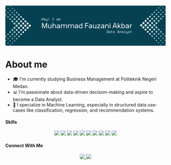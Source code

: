 


![mfauzan](bann-1.png)


# About me
- 🎓 I'm currently studying Business Management at Politeknik Negeri Medan.  
- 📊 I'm passionate about data-driven decision-making and aspire to become a Data Analyst.  
- 🤖 I specialize in Machine Learning, especially in structured data use-cases like classification, regression, and recommendation systems.

#### Skills
<p align="center">
<img src="https://img.shields.io/badge/Python-FFD43B?style=for-the-badge&logo=python&logoColor=blue" />
<img src="https://img.shields.io/badge/TensorFlow-FF6F00?style=for-the-badge&logo=tensorflow&logoColor=white" />
<img src="https://img.shields.io/badge/scikit_learn-F7931E?style=for-the-badge&logo=scikit-learn&logoColor=white" />
<img src="https://img.shields.io/badge/Pandas-2C2D72?style=for-the-badge&logo=pandas&logoColor=white" />
<img src="https://img.shields.io/badge/Numpy-777BB4?style=for-the-badge&logo=numpy&logoColor=white" />
<img src="https://img.shields.io/badge/PostgreSQL-green?style=for-the-badge" />
<img src="https://img.shields.io/badge/Jupyter-F37626.svg?&style=for-the-badge&logo=Jupyter&logoColor=white" />
<img src="https://img.shields.io/badge/Streamlit-FF4B4B?style=for-the-badge&logo=Streamlit&logoColor=white" />
<img src="https://img.shields.io/badge/Microsoft_Excel-217346?style=for-the-badge&logo=microsoft-excel&logoColor=white" />
<img src="https://img.shields.io/badge/PowerBI-F2C811?style=for-the-badge&logo=Power%20BI&logoColor=white" />
</p>

#### Connect With Me


<p align="center">
  <a href="https://instagram.com/fzna_kbr">
    <img src="https://skillicons.dev/icons?i=instagram" />
  </a>
    <a href="https://www.linkedin.com/in/muhammad-fauzani-akbar-2a5g8/">
    <img src="https://skillicons.dev/icons?i=linkedin" />
  </a>
</p>

